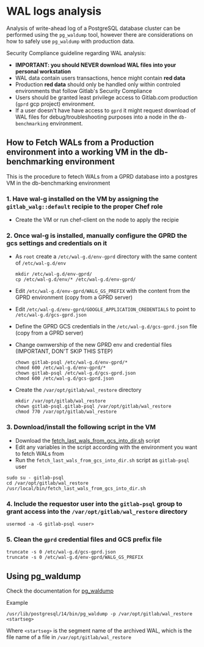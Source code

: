 
# WAL logs analysis

Analysis of write-ahead log of a PostgreSQL database cluster can be performed using the `pg_waldump` tool, however there are considerations on how to safely use `pg_waldump` with production data.

Security Compliance guideline regarding WAL analysis:

- **IMPORTANT: you should NEVER download WAL files into your personal workstation**
- WAL data contain users transactions, hence might contain **red data**
- Production **red data** should only be handled only within controled environments that follow Gitlab's Security Compliance
- Users should be granted least privilege access to Gitlab.com production (`gprd` gcp project) environment.
- If a user doesn't have have access to `gprd` it might request download of WAL files for debug/troubleshooting purposes into a node in the `db-benchmarking` environment.

## How to Fetch WALs from a Production environment into a working VM in the db-benchmarking environment

This is the procedure to fetech WALs from a GPRD database into a postgres VM in the db-benchmarking environment

### 1. Have wal-g installed on the VM by assigning the `gitlab_walg::default` recipie to the proper Chef role

- Create the VM or run chef-client on the node to apply the recipie

### 2. Once wal-g is installed, manually configure the GPRD the gcs settings and credentials on it

- As `root` create a `/etc/wal-g.d/env-gprd` directory with the same content of `/etc/wal-g.d/env`

  ```
  mkdir /etc/wal-g.d/env-gprd/
  cp /etc/wal-g.d/env/* /etc/wal-g.d/env-gprd/
  ```

- Edit `/etc/wal-g.d/env-gprd/WALG_GS_PREFIX` with the content from the GPRD environment (copy from a GPRD server)
- Edit `/etc/wal-g.d/env-gprd/GOOGLE_APPLICATION_CREDENTIALS` to point to `/etc/wal-g.d/gcs-gprd.json`
- Define the GPRD GCS credentials in the `/etc/wal-g.d/gcs-gprd.json` file (copy from a GPRD server)
- Change ownwership of the new GPRD env and credential files (IMPORTANT, DON'T SKIP THIS STEP)

  ```
  chown gitlab-psql /etc/wal-g.d/env-gprd/*
  chmod 600 /etc/wal-g.d/env-gprd/*
  chown gitlab-psql /etc/wal-g.d/gcs-gprd.json
  chmod 600 /etc/wal-g.d/gcs-gprd.json
  ```

- Create the `/var/opt/gitlab/wal_restore` directory

  ```
  mkdir /var/opt/gitlab/wal_restore
  chown gitlab-psql.gitlab-psql /var/opt/gitlab/wal_restore
  chmod 770 /var/opt/gitlab/wal_restore
  ```

### 3. Download/install the following script in the VM

- Download the [fetch_last_wals_from_gcs_into_dir.sh](https://gitlab.com/gitlab-com/gl-infra/db-migration/-/blob/master/bin/fetch_last_wals_from_gcs_into_dir.sh) script
- Edit any variables in the script according with the environment you want to fetch WALs from
- Run the `fetch_last_wals_from_gcs_into_dir.sh` script as `gitlab-psql` user

```
sudo su - gitlab-psql
cd /var/opt/gitlab/wal_restore
/usr/local/bin/fetch_last_wals_from_gcs_into_dir.sh
```

### 4. Include the requestor user into the `gitlab-psql` group to grant access into the `/var/opt/gitlab/wal_restore` directory

```
usermod -a -G gitlab-psql <user>
```

### 5. Clean the `gprd` credential files and GCS prefix file

```
truncate -s 0 /etc/wal-g.d/gcs-gprd.json
truncate -s 0 /etc/wal-g.d/env-gprd/WALG_GS_PREFIX
```

## Using pg_waldump

Check the documentation for [pg_waldump](https://www.postgresql.org/docs/current/pgwaldump.html)

Example

```
/usr/lib/postgresql/14/bin/pg_waldump -p /var/opt/gitlab/wal_restore <startseg>
```

Where `<startseg>` is the segment name of the archived WAL, which is the file name of a file in `/var/opt/gitlab/wal_restore`
